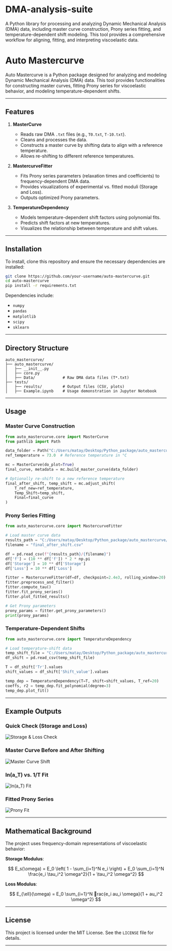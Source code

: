 # DMA-analysis-suite
A Python library for processing and analyzing Dynamic Mechanical Analysis (DMA) data, including master curve construction, Prony series fitting, and temperature-dependent shift modeling. This tool provides a comprehensive workflow for aligning, fitting, and interpreting viscoelastic data.



# Auto Mastercurve

Auto Mastercurve is a Python package designed for analyzing and modeling Dynamic Mechanical Analysis (DMA) data. This tool provides functionalities for constructing master curves, fitting Prony series for viscoelastic behavior, and modeling temperature-dependent shifts.

---

## Features

1. **MasterCurve**
   - Reads raw DMA `.txt` files (e.g., `T0.txt`, `T-10.txt`).
   - Cleans and processes the data.
   - Constructs a master curve by shifting data to align with a reference temperature.
   - Allows re-shifting to different reference temperatures.

2. **MastercurveFitter**
   - Fits Prony series parameters (relaxation times and coefficients) to frequency-dependent DMA data.
   - Provides visualizations of experimental vs. fitted moduli (Storage and Loss).
   - Outputs optimized Prony parameters.

3. **TemperatureDependency**
   - Models temperature-dependent shift factors using polynomial fits.
   - Predicts shift factors at new temperatures.
   - Visualizes the relationship between temperature and shift values.

---

## Installation

To install, clone this repository and ensure the necessary dependencies are installed:

```bash
git clone https://github.com/your-username/auto-mastercurve.git
cd auto-mastercurve
pip install -r requirements.txt
```

Dependencies include:
- `numpy`
- `pandas`
- `matplotlib`
- `scipy`
- `sklearn`

---

## Directory Structure

```
auto_mastercurve/
├── auto_mastercurve/
│   ├── __init__.py
│   ├── core.py
│   ├── Data/            # Raw DMA data files (T*.txt)
├── tests/
│   ├── results/         # Output files (CSV, plots)
│   ├── Example.ipynb    # Usage demonstration in Jupyter Notebook
```

---

## Usage

### Master Curve Construction

```python
from auto_mastercurve.core import MasterCurve
from pathlib import Path

data_folder = Path("C:/Users/matay/Desktop/Python_package/auto_mastercurve/auto_mastercurve/Data")
ref_temperature = 73.0  # Reference temperature in °C

mc = MasterCurve(do_plot=True)
final_curve, metadata = mc.build_master_curve(data_folder)

# Optionally re-shift to a new reference temperature
final_after_shift, temp_shift = mc.adjust_shift(
    T_ref_new=ref_temperature,
    Temp_Shift=temp_shift,
    Final=final_curve
)
```

### Prony Series Fitting

```python
from auto_mastercurve.core import MastercurveFitter

# Load master curve data
results_path = "C:/Users/matay/Desktop/Python_package/auto_mastercurve/tests/results"
filename = "final_after_shift.csv"

df = pd.read_csv(f"{results_path}/{filename}")
df['f'] = (10 ** df['f']) * 2 * np.pi
df['Storage'] = 10 ** df['Storage']
df['Loss'] = 10 ** df['Loss']

fitter = MastercurveFitter(df=df, checkpoint=2.4e3, rolling_window=20)
fitter.preprocess_and_filter()
fitter.compute_tau()
fitter.fit_prony_series()
fitter.plot_fitted_results()

# Get Prony parameters
prony_params = fitter.get_prony_parameters()
print(prony_params)
```

### Temperature-Dependent Shifts

```python
from auto_mastercurve.core import TemperatureDependency

# Load temperature-shift data
temp_shift_file = "C:/Users/matay/Desktop/Python_package/auto_mastercurve/tests/results/temp_shift.csv"
df_shift = pd.read_csv(temp_shift_file)

T = df_shift['Tr'].values
shift_values = df_shift['Shift_value'].values

temp_dep = TemperatureDependency(T=T, shift=shift_values, T_ref=20)
coeffs, r2 = temp_dep.fit_polynomial(degree=3)
temp_dep.plot_fit()
```

---

## Example Outputs

### Quick Check (Storage and Loss)

![Storage & Loss Check](quick-check-plot.png)

### Master Curve Before and After Shifting

![Master Curve Shift](master-curve-shift.png)

### ln(a_T) vs. 1/T Fit

![ln(a_T) Fit](ln-at-fit.png)

### Fitted Prony Series

![Prony Fit](prony-fit.png)

---

## Mathematical Background

The project uses frequency-domain representations of viscoelastic behavior:

**Storage Modulus**:

$$
E_s(\omega) = E_0 \left( 1 - \sum_{i=1}^N e_i \right) + E_0 \sum_{i=1}^N \frac{e_i \tau_i^2 \omega^2}{1 + \tau_i^2 \omega^2}
$$


**Loss Modulus**:

$$
E_{\ell}(\omega) = E_0 \sum_{i=1}^N rac{e_i 	au_i \omega}{1 + 	au_i^2 \omega^2}
$$

---

## License

This project is licensed under the MIT License. See the `LICENSE` file for details.

---
